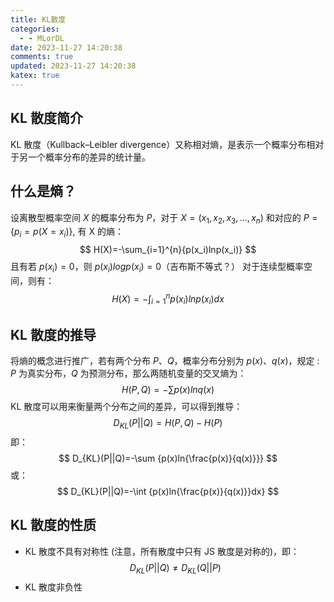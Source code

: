 ```yaml
---
title: KL散度
categories:
  - - MLorDL
date: 2023-11-27 14:20:38
comments: true
updated: 2023-11-27 14:20:38
katex: true
---
```

## KL 散度简介
KL 散度（Kullback–Leibler divergence）又称相对熵，是表示一个概率分布相对于另一个概率分布的差异的统计量。
## 什么是熵？
设离散型概率空间 $X$ 的概率分布为 $P$，对于 $X=(x_1,x_2,x_3,...,x_n)$ 和对应的 $P=\{p_i=p(X=x_i)\}$, 有 X 的熵：
$$
H(X)=-\sum_{i=1}^{n}{p(x_i)lnp(x_i)}
$$
且有若 $p (x_i)=0$，则 $p (x_i) logp (x_i)=0$（吉布斯不等式？）
对于连续型概率空间，则有：
$$
H(X)=-\int_{i=1}^{n}{p(x_i)lnp(x_i)dx}
$$
## KL 散度的推导
将熵的概念进行推广，若有两个分布 $P、Q$，概率分布分别为 $p(x)、q(x)$，规定 : $P$ 为真实分布，$Q$ 为预测分布，那么两随机变量的交叉熵为：
$$
H(P,Q)=-\sum p(x)ln{q(x)}
$$
KL 散度可以用来衡量两个分布之间的差异，可以得到推导：
$$
D_{KL}(P||Q)=H(P,Q)-H(P)
$$
即：
$$
D_{KL}(P||Q)=-\sum {p(x)ln{\frac{p(x)}{q(x)}}}
$$
或：
$$
D_{KL}(P||Q)=-\int {p(x)ln{\frac{p(x)}{q(x)}}dx}
$$
## KL 散度的性质
* KL 散度不具有对称性 (注意，所有散度中只有 JS 散度是对称的)，即：
$$
D_{KL}(P||Q)\not =D_{KL}(Q||P)
$$
* KL 散度非负性
